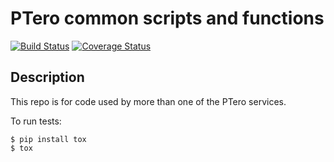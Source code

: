 # PTero common scripts and functions
[![Build Status](https://travis-ci.org/genome/ptero-common.svg?branch=master)](https://travis-ci.org/genome/ptero-common)
[![Coverage Status](https://img.shields.io/coveralls/mark-burnett/ptero-common.svg)](https://coveralls.io/r/mark-burnett/ptero-common)

## Description

This repo is for code used by more than one of the PTero services.

To run tests:

    $ pip install tox
    $ tox
